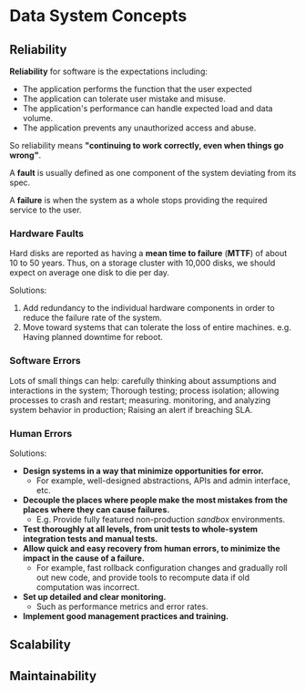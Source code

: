 # Data System Concepts

## Reliability
**Reliability** for software is the expectations including:
* The application performs the function that the user expected
* The application can tolerate user mistake and misuse.
* The application's performance can handle expected load and data volume.
* The application prevents any unauthorized access and abuse.

So reliability means **"continuing to work correctly, even when things go wrong"**.

A **fault** is usually defined as one component of the system deviating from its spec.

A **failure** is when the system as a whole stops providing the required service to the user.

### Hardware Faults
Hard disks are reported as having a **mean time to failure** (**MTTF**) of about 10 to 50 years. Thus, on a storage cluster with 10,000 disks, we should expect on average one disk to die per day.

Solutions:

1. Add redundancy to the individual hardware components in order to reduce the failure rate of the system.
2. Move toward systems that can tolerate the loss of entire machines. e.g. Having planned downtime for reboot.

### Software Errors
Lots of small things can help: carefully thinking about assumptions and interactions in the system; Thorough testing; process isolation; allowing processes to crash and restart; measuring. monitoring, and analyzing system behavior in production; Raising an alert if breaching SLA.

### Human Errors
Solutions:

* **Design systems in a way that minimize opportunities for error.**
  * For example, well-designed abstractions, APIs and admin interface, etc.
* **Decouple the places where people make the most mistakes from the places where they can cause failures.**
  * E.g. Provide fully featured non-production _sandbox_ environments.
* **Test thoroughly at all levels, from unit tests to whole-system integration tests and manual tests.**
* **Allow quick and easy recovery from human errors, to minimize the impact in the cause of a failure.**
  * For example, fast rollback configuration changes and gradually roll out new code, and provide tools to recompute data if old computation was incorrect.
* **Set up detailed and clear monitoring.**
  * Such as performance metrics and error rates.
* **Implement good management practices and training.**

## Scalability


## Maintainability

